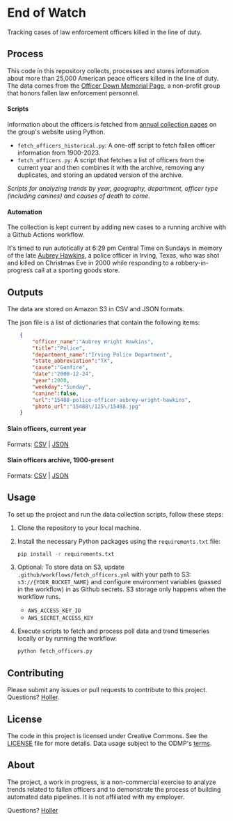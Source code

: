 # End of Watch
Tracking cases of law enforcement officers killed in the line of duty. 

## Process

This code in this repository collects, processes and stores information about more than 25,000 American peace officers killed in the line of duty. The data comes from the [Officer Down Memorial Page](https://www.odmp.org/info/about-odmp), a non-profit group that honors fallen law enforcement personnel.

#### Scripts

Information about the officers is fetched from [annual collection pages](https://www.odmp.org/search/year/2024) on the group's website using Python.

- `fetch_officers_historical.py`: A one-off script to fetch fallen officer information from 1900-2023. 
- `fetch_officers.py`: A script that fetches a list of officers from the current year and then combines it with the archive, removing any duplicates, and storing an updated version of the archive. 

*Scripts for analyzing trends by year, geography, department, officer type (including canines) and causes of death to come.*

#### Automation

The collection is kept current by adding new cases to a running archive with a Github Actions workflow. 

It's timed to run autotically at 6:29 pm Central Time on Sundays in memory of the late [Aubrey Hawkins](https://www.odmp.org/officer/15488-police-officer-aubrey-wright-hawkins), a police officer in Irving, Texas, who was shot and killed on Christmas Eve in 2000 while responding to a robbery-in-progress call at a sporting goods store.

## Outputs

The data are stored on Amazon S3 in CSV and JSON formats.

The json file is a list of dictionaries that contain the following items: 

```json
    {
        "officer_name":"Aubrey Wright Hawkins",
        "title":"Police",
        "department_name":"Irving Police Department",
        "state_abbreviation":"TX",
        "cause":"Gunfire",
        "date":"2000-12-24",
        "year":2000,
        "weekday":"Sunday",
        "canine":false,
        "url":"15488-police-officer-aubrey-wright-hawkins",
        "photo_url":"15488\/125\/15488.jpg"
    }
```

#### Slain officers, current year
Formats: [CSV](https://stilesdata.com/police-end-of-watch/us_slain_police_officers_{current_year}.csv) | [JSON](https://stilesdata.com/police-end-of-watch/us_slain_police_officers_{current_year}.json)

#### Slain officers archive, 1900-present
Formats: [CSV](https://stilesdata.com/police-end-of-watch/us_slain_police_officers_archive_1900_present.csv) | [JSON](https://stilesdata.com/police-end-of-watch/us_slain_police_officers_archive_1900_present.json)

## Usage

To set up the project and run the data collection scripts, follow these steps:

1. Clone the repository to your local machine.

2. Install the necessary Python packages using the `requirements.txt` file:
   ```bash
   pip install -r requirements.txt
   ```

3. Optional: To store data on S3, update `.github/workflows/fetch_officers.yml` with your path to S3: `s3://{YOUR_BUCKET_NAME}` and configure environment variables (passed in the workflow) in as Github secrets. S3 storage only happens when the workflow runs.
   - `AWS_ACCESS_KEY_ID`
   - `AWS_SECRET_ACCESS_KEY`

4. Execute scripts to fetch and process poll data and trend timeseries locally or by running the workflow:
   ```bash
   python fetch_officers.py
   ```

## Contributing

Please submit any issues or pull requests to contribute to this project. Questions? [Holler](mailto:mattstiles@gmail.com).

## License

The code in this project is licensed under Creative Commons. See the [LICENSE](LICENSE) file for more details. Data usage subject to the ODMP's [terms](https://www.odmp.org/info/terms-of-use). 

## About 

The project, a work in progress, is a non-commercial exercise to analyze trends related to fallen officers and to demonstrate the process of building automated data pipelines. It is not affiliated with my employer.

Questions? [Holler](mailto:mattstiles@gmail.com)